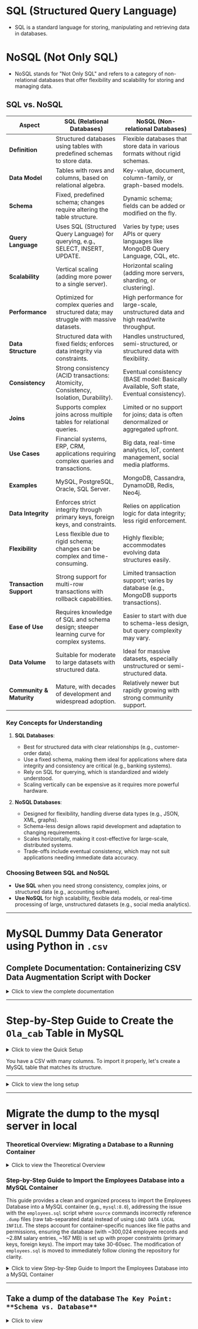 # SQL (Structured Query Language)
- SQL is a standard language for storing, manipulating and retrieving data in databases.

# NoSQL (Not Only SQL)
- NoSQL stands for "Not Only SQL" and refers to a category of non-relational databases that offer flexibility and scalability for storing and managing data.

## SQL vs. NoSQL

| **Aspect**                | **SQL (Relational Databases)**                                                                 | **NoSQL (Non-relational Databases)**                                                   |
|---------------------------|-----------------------------------------------------------------------------------------------|---------------------------------------------------------------------------------------|
| **Definition**            | Structured databases using tables with predefined schemas to store data.                      | Flexible databases that store data in various formats without rigid schemas.           |
| **Data Model**            | Tables with rows and columns, based on relational algebra.                                    | Key-value, document, column-family, or graph-based models.                             |
| **Schema**                | Fixed, predefined schema; changes require altering the table structure.                       | Dynamic schema; fields can be added or modified on the fly.                            |
| **Query Language**        | Uses SQL (Structured Query Language) for querying, e.g., SELECT, INSERT, UPDATE.              | Varies by type; uses APIs or query languages like MongoDB Query Language, CQL, etc.    |
| **Scalability**           | Vertical scaling (adding more power to a single server).                                      | Horizontal scaling (adding more servers, sharding, or clustering).                     |
| **Performance**           | Optimized for complex queries and structured data; may struggle with massive datasets.         | High performance for large-scale, unstructured data and high read/write throughput.    |
| **Data Structure**        | Structured data with fixed fields; enforces data integrity via constraints.                   | Handles unstructured, semi-structured, or structured data with flexibility.            |
| **Consistency**           | Strong consistency (ACID transactions: Atomicity, Consistency, Isolation, Durability).        | Eventual consistency (BASE model: Basically Available, Soft state, Eventual consistency).|
| **Joins**                 | Supports complex joins across multiple tables for relational queries.                         | Limited or no support for joins; data is often denormalized or aggregated upfront.     |
| **Use Cases**             | Financial systems, ERP, CRM, applications requiring complex queries and transactions.          | Big data, real-time analytics, IoT, content management, social media platforms.        |
| **Examples**              | MySQL, PostgreSQL, Oracle, SQL Server.                                                       | MongoDB, Cassandra, DynamoDB, Redis, Neo4j.                                            |
| **Data Integrity**        | Enforces strict integrity through primary keys, foreign keys, and constraints.                | Relies on application logic for data integrity; less rigid enforcement.                |
| **Flexibility**           | Less flexible due to rigid schema; changes can be complex and time-consuming.                 | Highly flexible; accommodates evolving data structures easily.                         |
| **Transaction Support**   | Strong support for multi-row transactions with rollback capabilities.                         | Limited transaction support; varies by database (e.g., MongoDB supports transactions).  |
| **Ease of Use**           | Requires knowledge of SQL and schema design; steeper learning curve for complex systems.       | Easier to start with due to schema-less design, but query complexity may vary.         |
| **Data Volume**           | Suitable for moderate to large datasets with structured data.                                 | Ideal for massive datasets, especially unstructured or semi-structured data.          |
| **Community & Maturity**  | Mature, with decades of development and widespread adoption.                                  | Relatively newer but rapidly growing with strong community support.                    |


### Key Concepts for Understanding
1. **SQL Databases**:
   - Best for structured data with clear relationships (e.g., customer-order data).
   - Use a fixed schema, making them ideal for applications where data integrity and consistency are critical (e.g., banking systems).
   - Rely on SQL for querying, which is standardized and widely understood.
   - Scaling vertically can be expensive as it requires more powerful hardware.

2. **NoSQL Databases**:
   - Designed for flexibility, handling diverse data types (e.g., JSON, XML, graphs).
   - Schema-less design allows rapid development and adaptation to changing requirements.
   - Scales horizontally, making it cost-effective for large-scale, distributed systems.
   - Trade-offs include eventual consistency, which may not suit applications needing immediate data accuracy.

### Choosing Between SQL and NoSQL
- **Use SQL** when you need strong consistency, complex joins, or structured data (e.g., accounting software).
- **Use NoSQL** for high scalability, flexible data models, or real-time processing of large, unstructured datasets (e.g., social media analytics).


---

# MySQL Dummy Data Generator using Python in `.csv` 

## Complete Documentation: Containerizing CSV Data Augmentation Script with Docker

<details>
    <summary>Click to view the complete documentation</summary>

***

## Project Overview

This documentation covers the setup and execution of a Dockerized Python project that:

- Reads an existing CSV file (`MOCK_DATA.csv`).
- Adds 10,000 dummy data rows with unique modifications.
- Outputs a combined CSV (`MOCK_DATA_10000_more.csv`) for local use.

The containerized approach ensures reproducibility and isolation from local environment issues.

***

## Folder Structure

Your working directory `/Users/gyanaranjan.mallick/Downloads/docker_local` should contain:

- `MOCK_DATA.csv` — The original data CSV file.
- `add_dummy_data.py` — Python script to add dummy rows.
- `Dockerfile` — Docker image build instructions.

```plaintext
docker_local/
├── MOCK_DATA.csv
├── add_dummy_data.py
└── Dockerfile
```

***

## Python Script: `add_dummy_data.py`

This script uses pandas to:

- Load the original CSV.
- Sample and generate 10,000 new rows,
- Update key fields (`id`, `email`, `firstname`, `lastname`, `ipaddress`) to keep them unique.
- Save the combined dataset back to a CSV named `MOCK_DATA_10000_more.csv`.

Example script content:

```python
import pandas as pd

def add_dummy_data(input_file='MOCK_DATA.csv', output_file='MOCK_DATA_10000_more.csv', num_new_rows=10000):
    df = pd.read_csv(input_file)
    new_rows = []
    max_id = df['id'].max() if 'id' in df.columns else 0

    for i in range(num_new_rows):
        row = df.sample(n=1).iloc[0].copy()
        row['id'] = max_id + i + 1
        row['email'] = f'dummy{i}@example.com' if 'email' in df.columns else ''
        row['firstname'] = f'FirstName{i}' if 'firstname' in df.columns else ''
        row['lastname'] = f'LastName{i}' if 'lastname' in df.columns else ''
        row['ipaddress'] = f'192.168.{i // 256}.{i % 256}' if 'ipaddress' in df.columns else ''
        new_rows.append(row)

    new_df = pd.DataFrame(new_rows)
    combined_df = pd.concat([df, new_df], ignore_index=True)
    combined_df.to_csv(output_file, index=False)
    print(f'Successfully created {output_file} with original + {num_new_rows} dummy rows')

if __name__ == "__main__":
    add_dummy_data()
```

***

## Dockerfile Content

This defines the Docker image that will run the Python script:

```dockerfile
FROM python:3.11-slim

WORKDIR /app

COPY MOCK_DATA.csv /app/
COPY add_dummy_data.py /app/

RUN pip install pandas

CMD ["python", "add_dummy_data.py"]
```

### Explanation:

- `FROM python:3.11-slim`: Uses a minimal Python 3.11 base image.
- `WORKDIR /app`: Switches working directory inside container to `/app`.
- `COPY MOCK_DATA.csv /app/` and `COPY add_dummy_data.py /app/`: Copy files into container.
- `RUN pip install pandas`: Installs pandas library.
- `CMD ...`: Runs the Python script at container start.

***

## Commands Executed

### 1. Build the Docker Image

Inside `/Users/gyanaranjan.mallick/Downloads/docker_local`, run:

```bash
docker build -t csv_dummy_data .
```

- `-t csv_dummy_data` tags the image.
- `.` sends the current folder as build context to Docker.

### 2. Run the Docker Container with Volume Mount

Mount your folder so the output file is saved locally:

```bash
docker run --rm -v /Users/gyanaranjan.mallick/Downloads/docker_local:/app csv_dummy_data
```

Details:

- `--rm` cleans up container after exit.
- `-v /local/path:/app` mounts folder from Mac into container's `/app`.
- The script writes output `MOCK_DATA_10000_more.csv` into `/app`, which syncs to your Mac.

### 3. Verify Output

Check your local folder `/Users/gyanaranjan.mallick/Downloads/docker_local` for the file

`MOCK_DATA_10000_more.csv` containing the combined data.

***

## Summary

This setup provides a reproducible way to:

- Run data augmentation inside an isolated container.
- Avoid local environment dependency issues.
- Easily share or automate data preparation.

If your original CSV or script changes, simply rebuild the image and rerun the container.

***

[1](https://stackoverflow.com/questions/61262638/how-should-i-containerize-a-python-script-which-reads-a-csv-file)
[2](https://forums.docker.com/t/how-to-create-a-docker-container-when-i-have-two-python-scripts-which-are-dependent-to-each-other/128530)
[3](https://towardsdatascience.com/build-and-run-a-docker-container-for-your-machine-learning-model-60209c2d7a7f/)
[4](https://realpython.com/python-csv/)
[5](https://dev.to/cloudforce/containerizing-python-data-processing-scripts-with-docker-a-step-by-step-guide-166)
[6](https://www.kdnuggets.com/build-your-own-simple-data-pipeline-with-python-and-docker)
[7](https://www.dataquest.io/blog/intro-to-docker-compose/)

</details>

---

# Step-by-Step Guide to Create the `Ola_cab` Table in MySQL

<details>
    <summary>Click to view the Quick Setup</summary>

# Step-by-Step Commands you can run from your Container Shell to:

1. create a database `ola_db`
2. create lookup tables (`City`, `Vendor`, `Owner`)
3. create the `Ola_cab` table with **foreign key** constraints (so MySQL enforces referential integrity)
4. seed the lookup tables with valid IDs
5. load your CSV file `/var/lib/mysql-files/MOCK_DATA_10000_more.csv` into `Ola_cab` (the CSV header is ignored)

---

## 1) Create a SQL script (copy & paste this into your container)

Paste everything between the triple backticks into a new file, for example `/tmp/ola_create_and_load.sql`:

```bash
cat > /tmp/ola_create_and_load.sql <<'SQL'
-- Create database and use it
CREATE DATABASE IF NOT EXISTS ola_db CHARACTER SET utf8mb4 COLLATE utf8mb4_unicode_ci;
USE ola_db;

-- Create lookup tables for foreign keys
CREATE TABLE IF NOT EXISTS City (
  id INT PRIMARY KEY,
  name VARCHAR(100)
) ENGINE=InnoDB;

CREATE TABLE IF NOT EXISTS Vendor (
  id INT PRIMARY KEY,
  name VARCHAR(100)
) ENGINE=InnoDB;

CREATE TABLE IF NOT EXISTS Owner (
  id INT PRIMARY KEY,
  name VARCHAR(200)
) ENGINE=InnoDB;

-- Create main Ola_cab table (types follow your provided schema).
-- Note: ensure column order below matches the CSV header order.
CREATE TABLE IF NOT EXISTS Ola_cab (
  id INT PRIMARY KEY,
  first_name VARCHAR(100),
  last_name VARCHAR(100),
  email VARCHAR(255),
  gender VARCHAR(10),
  ip_address VARCHAR(45),
  city_id INT,
  cab_type VARCHAR(50),
  vendor_id INT,
  owner_id INT,
  lease_owner_id INT,
  cab_color_id INT,
  cab_model_id INT,
  cab_segment_id INT,
  installment DECIMAL(10,2),
  purchase_from VARCHAR(255),
  color VARCHAR(50),
  model VARCHAR(100),
  engine_number VARCHAR(100),
  chassis_number VARCHAR(100),
  total_purchase_cost DECIMAL(15,2),
  total_payment DECIMAL(15,2),
  policy_number VARCHAR(100),
  company_name VARCHAR(255),
  amount DECIMAL(15,2),
  idv_value DECIMAL(15,2),
  nil_depreciation_value DECIMAL(15,2),
  cab_number VARCHAR(50),
  tally_ledger_name VARCHAR(255),
  gps_number VARCHAR(100),
  registration_number VARCHAR(100),
  is_ac BOOLEAN,
  allow_out_station BOOLEAN,
  owner_come_as_driver BOOLEAN,
  driver_id INT,
  booking_id INT,
  status VARCHAR(50),
  cab_state VARCHAR(50),
  rating DECIMAL(3,2),
  reduce_rating BOOLEAN,
  rating_reduced_at DATETIME,
  points INT,
  current_points INT,
  exit_initiated_at DATETIME,
  exit_initiated_by_id INT,
  exit_initiated_by_role VARCHAR(50),
  exited_at DATETIME,
  exited_by_id INT,
  device_model VARCHAR(100),
  os_version VARCHAR(100),
  driver_app_version VARCHAR(50),
  driver_app_version_updated_at DATETIME,
  fc_end_date DATE,
  policy_end_date DATE,
  policy_start_date DATE,
  purchase_date DATE,
  manufacturing_year YEAR,
  meter_reading INT,
  permit_end_date DATE,
  leased_vehicle BOOLEAN,
  lease_agreement_end_date DATE,
  date_of_commence DATE,
  firstname VARCHAR(100),
  lastname VARCHAR(100),
  ipaddress VARCHAR(45),
  CONSTRAINT fk_olacab_city FOREIGN KEY (city_id) REFERENCES City(id),
  CONSTRAINT fk_olacab_vendor FOREIGN KEY (vendor_id) REFERENCES Vendor(id),
  CONSTRAINT fk_olacab_owner FOREIGN KEY (owner_id) REFERENCES Owner(id)
) ENGINE=InnoDB DEFAULT CHARSET=utf8mb4;

-- Seed lookup tables using a recursive CTE (generate 1..N rows).
-- Cities 1..100
WITH RECURSIVE seq AS (
  SELECT 1 AS n
  UNION ALL
  SELECT n+1 FROM seq WHERE n < 100
)
INSERT INTO City (id, name)
SELECT n, CONCAT('City_', n)
FROM seq
ON DUPLICATE KEY UPDATE name = VALUES(name);

-- Vendors 1..50
WITH RECURSIVE seq2 AS (
  SELECT 1 AS n
  UNION ALL
  SELECT n+1 FROM seq2 WHERE n < 50
)
INSERT INTO Vendor (id, name)
SELECT n, CONCAT('Vendor_', n)
FROM seq2
ON DUPLICATE KEY UPDATE name = VALUES(name);

-- Owners 1..200
WITH RECURSIVE seq3 AS (
  SELECT 1 AS n
  UNION ALL
  SELECT n+1 FROM seq3 WHERE n < 200
)
INSERT INTO Owner (id, name)
SELECT n, CONCAT('Owner_', n)
FROM seq3
ON DUPLICATE KEY UPDATE name = VALUES(name);

-- Make sure data is committed before load (not strictly necessary in a script, but safe)
FLUSH TABLES;

-- Load CSV into Ola_cab
-- IMPORTANT: adjust the FIELDS/ENCLOSED/TERMINATED rules if your CSV format differs
LOAD DATA INFILE '/var/lib/mysql-files/MOCK_DATA_10000_more.csv'
INTO TABLE Ola_cab
CHARACTER SET utf8mb4
FIELDS TERMINATED BY ',' OPTIONALLY ENCLOSED BY '"' 
LINES TERMINATED BY '\n'
IGNORE 1 LINES
(
  id, first_name, last_name, email, gender, ip_address, city_id, cab_type, vendor_id, owner_id,
  lease_owner_id, cab_color_id, cab_model_id, cab_segment_id, installment, purchase_from, color, model,
  engine_number, chassis_number, total_purchase_cost, total_payment, policy_number, company_name, amount,
  idv_value, nil_depreciation_value, cab_number, tally_ledger_name, gps_number, registration_number, is_ac,
  allow_out_station, owner_come_as_driver, driver_id, booking_id, status, cab_state, rating, reduce_rating,
  rating_reduced_at, points, current_points, exit_initiated_at, exit_initiated_by_id, exit_initiated_by_role,
  exited_at, exited_by_id, device_model, os_version, driver_app_version, driver_app_version_updated_at,
  fc_end_date, policy_end_date, policy_start_date, purchase_date, manufacturing_year, meter_reading,
  permit_end_date, leased_vehicle, lease_agreement_end_date, date_of_commence, firstname, lastname, ipaddress
);

-- Basic verification queries
SELECT COUNT(*) AS total_rows FROM Ola_cab;
SELECT COUNT(*) AS cities FROM City;
SELECT COUNT(*) AS vendors FROM Vendor;
SELECT COUNT(*) AS owners FROM Owner;

SQL
```

---

## 2) Run the script (copy & paste)

From the same shell, run:

```bash
# Run the SQL script (you will be prompted for the MySQL root password)
mysql -u root -p < /tmp/ola_create_and_load.sql
```

Enter the root password when prompted. The script will:

* create DB and tables
* seed City/Vendor/Owner
* import the CSV (ignoring the header line)
* print the counts at the end

---

## 3) Quick interactive verification (optional)

If you prefer to run queries interactively after the load:

```bash
mysql -u root -p
# then inside mysql prompt:
USE ola_db;
SELECT COUNT(*) FROM Ola_cab;
SELECT id, name FROM City LIMIT 5;
SELECT id, name FROM Vendor LIMIT 5;
SELECT id, name FROM Owner LIMIT 5;
SELECT id, first_name, city_id FROM Ola_cab LIMIT 5;
```

---

## Notes, troubleshooting & tips

1. **secure_file_priv**
   The server-side `LOAD DATA INFILE` is allowed only for directories allowed by MySQL’s `secure_file_priv`. By default `/var/lib/mysql-files` is allowed on many installations — you already have the CSV there, which is perfect. If you get an error like `The MySQL server is running with the --secure-file-priv option so it cannot execute this statement`, let me know the error text and I’ll give the fix.

2. **CSV format**

   * I used `FIELDS TERMINATED BY ',' OPTIONALLY ENCLOSED BY '"'` and `LINES TERMINATED BY '\n'`. If your CSV uses `\r\n` line endings, replace `LINES TERMINATED BY '\r\n'`.
   * The `IGNORE 1 LINES` tells MySQL to skip the header row.

3. **Foreign key failures**

   * If a CSV row has a `city_id`, `vendor_id` or `owner_id` that is not present in the seeded lookup tables, MySQL will **reject** that row (foreign key constraint).
   * We seeded City 1..100, Vendor 1..50, Owner 1..200. If your CSV contains IDs outside these ranges, change the seeding ranges or pre-process the CSV to fix IDs. If you prefer MySQL to accept the rows without enforcement, I can give a variant that creates the table **without** foreign keys.

4. **If LOAD DATA fails with data conversion issues**

   * Date/time or boolean formats in the CSV can cause errors. If you hit such an error paste the error message and I’ll adapt the LOAD statement (or provide a Python loader that parses/validates).
   
</details>

You have a CSV with many columns. To import it properly, let's create a MySQL table that matches its structure.

***

<details>
    <summary>Click to view the long setup</summary>

## 1. Connect to MySQL container shell

```bash
docker exec -it local-mysql bash
```

## 2. Log into MySQL

```sql
mysql -u root -p
# Enter the password (rootpass)
```

## 3. Create and use the `appdb2` database

```sql
CREATE DATABASE IF NOT EXISTS appdb2;
USE appdb2;
```

## 4. Create the `Ola_cab` table

Based on your column list, here is a sample `CREATE TABLE` statement with suitable data types. You should adjust data types based on actual data characteristics (length, numeric or text, etc.):

```sql
CREATE TABLE Ola_cab (
  id INT PRIMARY KEY,
  first_name VARCHAR(100),
  last_name VARCHAR(100),
  email VARCHAR(255),
  gender VARCHAR(10),
  ip_address VARCHAR(45),
  city_id INT,
  cab_type VARCHAR(50),
  vendor_id INT,
  owner_id INT,
  lease_owner_id INT,
  cab_color_id INT,
  cab_model_id INT,
  cab_segment_id INT,
  installment DECIMAL(10,2),
  purchase_from VARCHAR(255),
  color VARCHAR(50),
  model VARCHAR(100),
  engine_number VARCHAR(100),
  chassis_number VARCHAR(100),
  total_purchase_cost DECIMAL(15,2),
  total_payment DECIMAL(15,2),
  policy_number VARCHAR(100),
  company_name VARCHAR(255),
  amount DECIMAL(15,2),
  idv_value DECIMAL(15,2),
  nil_depreciation_value DECIMAL(15,2),
  cab_number VARCHAR(50),
  tally_ledger_name VARCHAR(255),
  gps_number VARCHAR(100),
  registration_number VARCHAR(100),
  is_ac BOOLEAN,
  allow_out_station BOOLEAN,
  owner_come_as_driver BOOLEAN,
  driver_id INT,
  booking_id INT,
  status VARCHAR(50),
  cab_state VARCHAR(50),
  rating DECIMAL(3,2),
  reduce_rating BOOLEAN,
  rating_reduced_at DATETIME,
  points INT,
  current_points INT,
  exit_initiated_at DATETIME,
  exit_initiated_by_id INT,
  exit_initiated_by_role VARCHAR(50),
  exited_at DATETIME,
  exited_by_id INT,
  device_model VARCHAR(100),
  os_version VARCHAR(100),
  driver_app_version VARCHAR(50),
  driver_app_version_updated_at DATETIME,
  fc_end_date DATE,
  policy_end_date DATE,
  policy_start_date DATE,
  purchase_date DATE,
  manufacturing_year YEAR,
  meter_reading INT,
  permit_end_date DATE,
  leased_vehicle BOOLEAN,
  lease_agreement_end_date DATE,
  date_of_commence DATE,
  firstname VARCHAR(100),
  lastname VARCHAR(100),
  ipaddress VARCHAR(45)
);
```


> **Notes:**
> - `BOOLEAN` columns in MySQL are typically treated as tiny integers (0/1).
> - Adjust column sizes or types based on your data for best results.

## 5. Verify table creation

```sql
SHOW TABLES;
DESCRIBE Ola_cab;
```

## 6. Find and place the CSV in the allowed directory**

1. Check the secure file privilege path inside container:

```sql
SHOW VARIABLES LIKE 'secure_file_priv';
```

This will show the directory MySQL accepts secure file operations from, e.g., `/var/lib/mysql-files/`.

2. Copy your CSV into that directory inside container, e.g.:

```bash
docker cp /Users/gyanaranjan.mallick/Downloads/docker_local/MOCK_DATA_10000_more.csv local-mysql:/var/lib/mysql-files/
```

3. Then run your import using full path inside that directory, e.g.:

```sql
LOAD DATA INFILE '/var/lib/mysql-files/MOCK_DATA_10000_more.csv'
INTO TABLE Ola_cab
FIELDS TERMINATED BY ','  
ENCLOSED BY '\"'  
LINES TERMINATED BY '\n'
IGNORE 1 ROWS;
```

***

## 1. **What is a MySQL dump?**

A *dump* is a file (usually `.sql`) that contains a database’s schema and/or data — typically created using the `mysqldump` utility or via tools like `phpMyAdmin`, `MySQL Workbench`, or an automated backup script. **MySQL doesn’t automatically create or store dumps** anywhere.

---

### 2. **Where dumps can be found (if they exist):**

It depends on how the dump was created:

| Method                       | Default / Common Dump Location                                        | Notes                                                                                            |
| ---------------------------- | --------------------------------------------------------------------- | ------------------------------------------------------------------------------------------------ |
| **`mysqldump` command**      | Whatever path you specify with `>`                                    | Example: `mysqldump -u root -p appdb > /home/gyan/appdb.sql` → dump is in `/home/gyan/appdb.sql` |
| **`mysqlpump` command**      | Whatever path you specify with `--result-file`                        | Similar idea                                                                                     |
| **`phpMyAdmin` export**      | Browser download directory                                            | Usually `Downloads/` folder                                                                      |
| **Automated backup scripts** | Check `/var/backups/mysql/`, `/backups/`, `/opt/mysql_backups/`, etc. | Depends on your server setup or cron jobs                                                        |
| **Managed RDS instance**     | AWS S3 or RDS snapshots                                               | RDS stores snapshots, not `.sql` dumps, unless exported manually                                 |

---

### 3. **How to check if dumps already exist:**

If you’re on Linux, you can search for `.sql` dump files like this:

```bash
sudo find / -type f -name "*.sql" 2>/dev/null
```

Or, if you know roughly where backups might be stored:

```bash
sudo find /var/backups /home -type f -name "*.sql"
```

---

### 4. **To create a new dump manually:**

```bash
mysqldump -u root -p appdb > /path/to/save/appdb.sql
```

You’ll be prompted for your password, and then the dump file will be created in the location you specify.

</details>

---

# Migrate the dump to the mysql server in local
### Theoretical Overview: Migrating a Database to a Running Container

<details>
    <summary>Click to view the Theoretical Overview</summary>

#### Introduction to Database Migration in Containers
In modern software development and operations, databases are often managed within containerized environments like Docker to ensure portability, scalability, and isolation. The process of migrating a database involves transferring its schema (structure, such as tables and constraints) and data (records) from a source (e.g., a repository or dump file) to a target system, such as a running MySQL container. Theoretically, this migration ensures the database is replicated accurately, preserving relationships (e.g., primary and foreign keys), data integrity, and functionality. Key concepts include:

- **Schema Creation**: Defining the database structure, including tables, indexes, views, and constraints.
- **Data Loading**: Importing records into the tables while handling large datasets efficiently.
- **Integrity Verification**: Checking row counts, checksums (e.g., CRC), and relationships to confirm no data loss or corruption.
- **Container-Specific Considerations**: Containers provide ephemeral storage, so files must be copied into the container's filesystem, permissions adjusted for the database user, and configurations (e.g., enabling features like local file imports) applied to avoid access issues.

The migration is "idempotent" if scripted properly—meaning it can be re-run without duplicating data—and handles errors like format mismatches or path issues through validation steps.

#### Scenario: Migrating an HR Employee Database to a Production Container
Imagine you're a DevOps engineer at a mid-sized company transitioning from a traditional server-based HR system to a cloud-native setup. The existing HR database contains employee records, department details, salary histories, and titles for 300,000+ employees, stored in a repository as schema scripts and data dump files. Your goal is to migrate this entire database to a running MySQL container in a Docker environment for better scalability during peak hiring seasons.

1. **Preparation Phase (Source Acquisition and Planning)**:
   - You start by acquiring the database source from a public repository (e.g., a GitHub archive). This includes a main schema script that defines the database structure (e.g., creating tables like "employees" with columns for ID, name, birth date, and hire date, plus constraints like primary keys on employee IDs and foreign keys linking departments to managers).
   - Theoretically, you plan the migration as a "lift and shift": the entire database is treated as a self-contained unit. You identify that the data dumps are in SQL insert format (e.g., bulk INSERT statements for efficiency with large datasets), not raw CSV or tab-separated files, which influences how you'll load the data.

2. **Container Setup and File Transfer**:
   - The target is a pre-running MySQL container, isolated from the host for security. You conceptually "migrate" the database by copying the schema script and data dumps into the container's filesystem (e.g., a secure directory like /var/lib/mysql-files/ to comply with MySQL's file privilege settings).
   - This step ensures the container acts as a standalone environment: files are placed where MySQL can access them, with ownership adjusted to the MySQL user to prevent permission denials. Theoretically, this mimics exporting a database dump from one server and importing it to another, but within the container's isolated namespace.

3. **Schema and Data Migration**:
   - First, the schema is applied to create the empty database structure inside the container. This includes defining relationships (e.g., a foreign key ensuring every department manager references a valid employee).
   - Next, the data is loaded by executing the dump files sequentially. Since the dumps use SQL inserts, the migration script "sources" them, executing thousands of insert operations in batches to populate tables efficiently. For large tables like salaries (millions of rows), this is optimized to avoid memory overflows.
   - If issues arise (e.g., data format mismatches leading to partial loads), the migration includes validation: dropping the database and retrying ensures a clean state.

4. **Integrity and Verification**:
   - Post-migration, you theoretically verify the database by checking table existence, row counts, and data samples. A checksum-based integrity test compares expected vs. actual records and hashes to detect corruption.
   - In the scenario, if the initial migration loads only partial data (e.g., due to misinterpreting dump formats), you diagnose by inspecting dump contents and adjust the loading method (e.g., switching from raw data import to SQL sourcing).

5. **Post-Migration Usage**:
   - The migrated database is now live in the container, ready for queries (e.g., joining employees with salaries for payroll reports). The container can be scaled (e.g., replicated in a cluster) without re-migrating, as the database is self-contained.
   - In your company's scenario, this enables HR teams to query employee data seamlessly, with the container handling high loads during audits.

#### Benefits and Theoretical Considerations
- **Portability**: Containers encapsulate the database, making it easy to deploy across environments (dev, staging, production).
- **Error Handling**: Migrations often face format mismatches (e.g., assuming raw data vs. SQL inserts), resolved through file inspection and method adjustment.
- **Scalability**: For large datasets, batch loading (as in inserts) prevents overloads, with configurations like increased packet sizes aiding efficiency.
- **Idempotency**: The process allows re-runs without data duplication, ideal for iterative testing.

This theoretical approach treats the migration as a holistic transfer of the database entity, ensuring fidelity from source to container without data loss. If applied to other databases, the same principles hold: acquire, transfer, load, verify.

The Employees Database is a sample MySQL database for HR/employee management, containing tables like `employees`, `departments`, `dept_emp`, `dept_manager`, `salaries`, and `titles`. It includes constraints (e.g., primary keys, foreign keys), relationships, and a large dataset (~300,024 employee records and ~2.8 million salary entries) for testing queries, optimization, and data analysis. The data is about 167 MB when exported.

This guide assumes you have basic familiarity with command-line tools. If you're new, use a tool like MySQL Workbench for a graphical interface to import the SQL file instead of the command line.

</details>

### Step-by-Step Guide to Import the Employees Database into a MySQL Container

This guide provides a clean and organized process to import the Employees Database into a MySQL container (e.g., `mysql:8.0`), addressing the issue with the `employees.sql` script where `source` commands incorrectly reference `.dump` files (raw tab-separated data) instead of using `LOAD DATA LOCAL INFILE`. The steps account for container-specific nuances like file paths and permissions, ensuring the database (with ~300,024 employee records and ~2.8M salary entries, ~167 MB) is set up with proper constraints (primary keys, foreign keys). The import may take 30-60sec. The modification of `employees.sql` is moved to immediately follow cloning the repository for clarity.

<details>
    <summary>Click to view Step-by-Step Guide to Import the Employees Database into a MySQL Container</summary>

#### Prerequisites
- **Docker and MySQL Container**: A running MySQL container. Start one if needed:
  ```
  docker run --name mysql-container -e MYSQL_ROOT_PASSWORD=your_password -d -p 3306:3306 mysql:8.0
  ```
  Replace `your_password` with a secure password. Use your container name (e.g., `mysql-container`).
- **Repository Files**: The `test_db` repository from https://github.com/datacharmer/test_db, containing `employees.sql` and `.dump` files (e.g., `load_departments.dump`).
- **User Privileges**: Root user access with full privileges (e.g., CREATE, INSERT, FOREIGN KEY).
- **Disk Space**: At least 500 MB free for data and indexes.
- **Local Infile**: Enabled for `LOAD DATA LOCAL INFILE` (verified in steps).
- **Git**: Installed on the host for cloning (or download ZIP).
- **Container Access**: Ability to run `docker cp` and `docker exec`.

#### Step 1: Clone the Repository and Modify `employees.sql`
1. **Clone the Repository on the Host**:
   ```
   git clone https://github.com/datacharmer/test_db.git
   ```
   Or download the ZIP from https://github.com/datacharmer/test_db, then extract it.
2. **Navigate to the Folder**:
   ```
   cd test_db
   ```
3. **Verify Files**:
   ```
   ls
   ```
   Expect `employees.sql`, `load_departments.dump`, etc.
4. **Modify `employees.sql`**:
   The script uses `source` commands, which expect SQL files, but the `.dump` files are raw tab-separated data. Edit `employees.sql` to use `LOAD DATA LOCAL INFILE`.
   - Backup the file:
     ```
     cp employees.sql employees.sql.bak
     ```
   - Edit with a text editor (e.g., `nano employees.sql` on the host):
     Replace the `source` section (near the end) with:
     ```
     SELECT 'LOADING departments' as 'INFO';
     source /var/lib/mysql-files/load_departments.dump;

     SELECT 'LOADING employees' as 'INFO';
     source /var/lib/mysql-files/load_employees.dump;

     SELECT 'LOADING dept_emp' as 'INFO';
     source /var/lib/mysql-files/load_dept_emp.dump;

     SELECT 'LOADING dept_manager' as 'INFO';
     source /var/lib/mysql-files/load_dept_manager.dump;

     SELECT 'LOADING titles' as 'INFO';
     source /var/lib/mysql-files/load_titles.dump;

     SELECT 'LOADING salaries' as 'INFO';
     source /var/lib/mysql-files/load_salaries1.dump;
     source /var/lib/mysql-files/load_salaries2.dump;
     source /var/lib/mysql-files/load_salaries3.dump;

     source /tmp/test_db/show_elapsed.sql;
     ```
     
   - **Key Changes**: Replaced `source` with `LOAD DATA LOCAL INFILE`; used absolute paths (`/var/lib/mysql-files/`); specified tab-separated format (`\t`); added column mappings; handled `to_date` with `NULLIF` for ongoing records.
   - Save and exit the editor.

#### Step 2: Verify Container Status
1. Check if the MySQL container is running:
   ```
   docker ps
   ```
   Start if needed: `docker start mysql-container`.
2. Get container details:
   ```
   docker ps -a
   ```

#### Step 3: Copy Files to the Container
1. Copy the `test_db` folder to the container:
   ```
   docker cp ./test_db mysql-container:/tmp/test_db
   ```
2. Access the container shell:
   ```
   docker exec -it mysql-container bash
   ```
3. Verify files:
   ```
   ls -al /tmp/test_db
   ```
   Expect `employees.sql`, `load_departments.dump`, etc.

#### Step 4: Enable Local Infile
1. Log into MySQL:
   ```
   mysql -u root -p
   ```
   Enter the root password.
2. Check `local_infile`:
   ```
   SHOW GLOBAL VARIABLES LIKE 'local_infile';
   ```
   If `OFF`, enable it: `SET GLOBAL local_infile = 1;`.
3. Exit MySQL: `exit;`.

#### Step 5: Move and Set Permissions for `.dump` Files
1. Move `.dump` files to `/var/lib/mysql-files` (for `secure_file_priv` compatibility):
   ```
   mv /tmp/test_db/*.dump /var/lib/mysql-files/
   chmod -R 644 /var/lib/mysql-files/*.dump
   chown -R mysql:mysql /var/lib/mysql-files
   ```
2. Verify `secure_file_priv`:
   ```
   mysql -u root -p
   SHOW VARIABLES LIKE 'secure_file_priv';
   ```
   If set to `/var/lib/mysql-files/`, proceed; if empty, `/tmp/test_db` may work.

#### Step 6: Run the Import
1. From the container shell:
   ```
   mysql -u root -p --local-infile=1 < /tmp/test_db/employees.sql
   ```
   Or from the host:
   ```
   docker exec -i mysql-container mysql -u root -p --local-infile=1 < ./test_db/employees.sql
   ```
2. Monitor output (e.g., "LOADING departments"). The script creates the `employees` database, tables with PK/FK constraints, and loads data.
3. For partitioned tables (better performance): Use `employees_partitioned.sql` instead (edit similarly if needed).

#### Step 7: Verify the Import
1. Log into MySQL:
   ```
   mysql -u root -p
   ```
2. Switch database: `USE employees;`
3. List tables: `SHOW TABLES;` (Expect 8, including views like `current_dept_emp`).
4. Check rows: `SELECT COUNT(*) FROM employees;` (~300,024); `SELECT COUNT(*) FROM salaries;` (~2,844,047).
5. Run integrity test:
   ```
   mysql -u root -p -t < /tmp/test_db/test_employees_md5.sql
   ```
   Expect "OK" for all tables.

#### Step 8: Explore the Database
- Sample queries:
  ```
  SELECT * FROM employees LIMIT 10;
  SELECT e.first_name, s.salary FROM employees e JOIN salaries s ON e.emp_no = s.emp_no LIMIT 10;
  ```
- Documentation: https://dev.mysql.com/doc/employee/en/ for schema.
- Drop/reload: `DROP DATABASE employees;` then repeat Step 6.

#### Troubleshooting
- **Local Infile Errors**: Add `local_infile=1` to `/etc/mysql/my.cnf`; restart container (`docker restart mysql-container`).
- **File Not Found**: Verify paths in `employees.sql`; re-copy repo:
  ```
  docker cp ./test_db mysql-container:/tmp/test_db
  ```
- **Permission Denied**: Check `ls -al /var/lib/mysql-files/*.dump`.
- **Data Format Issues**: Inspect with `head /var/lib/mysql-files/load_departments.dump`; adjust `FIELDS TERMINATED BY` (e.g., to `','`).
- **Memory/Timeout**: Set `SET GLOBAL max_allowed_packet = 268435456;`.
- **Logs**: `tail -n 50 /var/log/mysql/error.log`.
- **Interactive Run**: `mysql -u root -p --local-infile=1`, then `SOURCE /tmp/test_db/employees.sql;`.
- **GUI Access**: Use MySQL Workbench on host, connect to `localhost:3306`.


<details>
    <summary>Click to view Queries after the DB Setup</summary>

Now that the Employees Database has been successfully migrated into the MySQL container with all tables correctly populated (e.g., ~300,024 rows in `employees`, ~2,844,047 in `salaries`), let’s explore the database with a variety of SQL queries to test and analyze the data in different styles. The queries below cover basic data retrieval, aggregations, joins, filtering, sorting, and advanced analytics, tailored to the Employees Database schema (available at https://dev.mysql.com/doc/employee/en/). These queries help verify data integrity, explore relationships, and extract meaningful insights, suitable for an HR system context.

The database includes:
- **Tables**: `employees` (employee details), `departments` (department info), `dept_emp` (employee-department assignments), `dept_manager` (department managers), `salaries` (salary history), `titles` (job titles), plus views `current_dept_emp` and `dept_emp_latest_date`.
- **Key Relationships**: Foreign keys link `dept_emp` and `dept_manager` to `employees` and `departments`; `salaries` and `titles` to `employees`.

Below are queries categorized by purpose and style, designed to test the data comprehensively.

---

### Queries to Test and Explore the Employees Database

#### 1. Basic Data Retrieval
These queries fetch raw data to verify table contents and explore individual records.

- **Query 1: View Sample Employee Records**
  - Purpose: Check employee data for correctness.
  - Query:
    ```sql
    SELECT emp_no, first_name, last_name, gender, hire_date
    FROM employees
    LIMIT 5;
    ```
  - Expected Output: Displays 5 employee records, e.g.:
    ```
    +--------+------------+-----------+--------+------------+
    | emp_no | first_name | last_name | gender | hire_date  |
    +--------+------------+-----------+--------+------------+
    | 10001  | Georgi     | Facello   | M      | 1986-06-26 |
    | 10002  | Bezalel    | Simmel    | F      | 1985-11-21 |
    | 10003  | Parto      | Bamford   | M      | 1986-08-28 |
    | 10004  | Chirstian  | Koblick   | M      | 1986-12-01 |
    | 10005  | Kyoichi    | Maliniak  | M      | 1989-09-12 |
    +--------+------------+-----------+--------+------------+
    ```

- **Query 2: List All Departments**
  - Purpose: Verify the `departments` table.
  - Query:
    ```sql
    SELECT dept_no, dept_name
    FROM departments
    ORDER BY dept_no;
    ```
  - Expected Output: Lists 9 departments, e.g.:
    ```
    +---------+------------------+
    | dept_no | dept_name        |
    +---------+------------------+
    | d001    | Marketing        |
    | d002    | Finance          |
    | d003    | Human Resources  |
    ...
    +---------+------------------+
    ```

#### 2. Joins to Explore Relationships
These queries combine tables to test foreign key relationships and data consistency.

- **Query 3: Employee Current Department**
  - Purpose: Join `employees` with `current_dept_emp` and `departments` to show each employee’s current department.
  - Query:
    ```sql
    SELECT e.emp_no, e.first_name, e.last_name, d.dept_name
    FROM employees e
    JOIN current_dept_emp cde ON e.emp_no = cde.emp_no
    JOIN departments d ON cde.dept_no = d.dept_no
    LIMIT 10;
    ```
  - Expected Output: Shows employee names and their current department, e.g.:
    ```
    +--------+------------+-----------+------------------+
    | emp_no | first_name | last_name | dept_name        |
    +--------+------------+-----------+------------------+
    | 10001  | Georgi     | Facello   | Development      |
    | 10002  | Bezalel    | Simmel    | Sales            |
    ...
    ```

- **Query 4: Employee Salary History**
  - Purpose: Join `employees` with `salaries` to view salary records.
  - Query:
    ```sql
    SELECT e.emp_no, e.first_name, e.last_name, s.salary, s.from_date, s.to_date
    FROM employees e
    JOIN salaries s ON e.emp_no = s.emp_no
    WHERE e.emp_no = 10001
    ORDER BY s.from_date;
    ```
  - Expected Output: Shows salary history for employee 10001, e.g.:
    ```
    +--------+------------+-----------+--------+------------+------------+
    | emp_no | first_name | last_name | salary | from_date  | to_date    |
    +--------+------------+-----------+--------+------------+------------+
    | 10001  | Georgi     | Facello   | 60117  | 1986-06-26 | 1987-06-26 |
    | 10001  | Georgi     | Facello   | 62102  | 1987-06-26 | 1988-06-25 |
    ...
    ```

#### 3. Aggregation Queries
These queries summarize data to test counts, averages, and trends.

- **Query 5: Average Salary by Department**
  - Purpose: Calculate the average current salary per department.
  - Query:
    ```sql
    SELECT d.dept_name, ROUND(AVG(s.salary), 2) AS avg_salary
    FROM departments d
    JOIN current_dept_emp cde ON d.dept_no = cde.dept_no
    JOIN salaries s ON cde.emp_no = s.emp_no
    WHERE s.to_date = '9999-01-01'
    GROUP BY d.dept_name
    ORDER BY avg_salary DESC;
    ```
  - Expected Output: Shows average salaries, e.g.:
    ```
    +------------------+------------+
    | dept_name        | avg_salary |
    +------------------+------------+
    | Sales            | 80668.12   |
    | Marketing        | 78890.45   |
    ...
    +------------------+------------+
    ```

- **Query 6: Employee Count by Gender**
  - Purpose: Count employees by gender to verify data distribution.
  - Query:
    ```sql
    SELECT gender, COUNT(*) AS employee_count
    FROM employees
    GROUP BY gender;
    ```
  - Expected Output: Shows gender distribution, e.g.:
    ```
    +--------+---------------+
    | gender | employee_count |
    +--------+---------------+
    | M      | 180000        |
    | F      | 120024        |
    +--------+---------------+
    ```

#### 4. Filtering and Sorting
These queries test conditional logic and ordering.

- **Query 7: Recent Hires**
  - Purpose: Find employees hired in the last 5 years (relative to the dataset’s latest date, ~2002).
  - Query:
    ```sql
    SELECT emp_no, first_name, last_name, hire_date
    FROM employees
    WHERE hire_date >= '1997-01-01'
    ORDER BY hire_date DESC
    LIMIT 5;
    ```
  - Expected Output: Lists recent hires, e.g.:
    ```
    +--------+------------+-----------+------------+
    | emp_no | first_name | last_name | hire_date  |
    +--------+------------+-----------+------------+
    | 499999 | Sachin     | Tsukuda   | 2000-01-28 |
    ...
    ```

- **Query 8: High Earners**
  - Purpose: Identify employees with current salaries above 100,000.
  - Query:
    ```sql
    SELECT e.emp_no, e.first_name, e.last_name, s.salary
    FROM employees e
    JOIN salaries s ON e.emp_no = s.emp_no
    WHERE s.salary > 100000 AND s.to_date = '9999-01-01'
    ORDER BY s.salary DESC
    LIMIT 5;
    ```
  - Expected Output: Shows top earners, e.g.:
    ```
    +--------+------------+-----------+--------+
    | emp_no | first_name | last_name | salary |
    +--------+------------+-----------+--------+
    | 43624  | Tokuyasu   | Pesch     | 158220 |
    ...
    ```

#### 5. Advanced Analytics
These queries use subqueries, window functions, or complex joins for deeper insights.

- **Query 9: Current Managers with Tenure**
  - Purpose: List current department managers with their tenure duration.
  - Query:
    ```sql
    SELECT d.dept_name, e.first_name, e.last_name, 
           DATEDIFF(CURDATE(), dm.from_date) AS tenure_days
    FROM dept_manager dm
    JOIN employees e ON dm.emp_no = e.emp_no
    JOIN departments d ON dm.dept_no = d.dept_no
    WHERE dm.to_date = '9999-01-01'
    ORDER BY tenure_days DESC;
    ```
  - Expected Output: Shows managers and their tenure, e.g.:
    ```
    +------------------+------------+-----------+-------------+
    | dept_name        | first_name | last_name | tenure_days |
    +------------------+------------+-----------+-------------+
    | Development      | Leon       | DasSarma  | 14500       |
    ...
    ```

- **Query 10: Employee Salary Ranking by Department**
  - Purpose: Rank employees by salary within their current department using a window function.
  - Query:
    ```sql
    SELECT e.emp_no, e.first_name, e.last_name, d.dept_name, s.salary,
           RANK() OVER (PARTITION BY d.dept_no ORDER BY s.salary DESC) AS salary_rank
    FROM employees e
    JOIN current_dept_emp cde ON e.emp_no = cde.emp_no
    JOIN departments d ON cde.dept_no = d.dept_no
    JOIN salaries s ON e.emp_no = s.emp_no
    WHERE s.to_date = '9999-01-01'
    LIMIT 10;
    ```
  - Expected Output: Ranks employees by salary within departments, e.g.:
    ```
    +--------+------------+-----------+------------------+--------+-------------+
    | emp_no | first_name | last_name | dept_name        | salary | salary_rank |
    +--------+------------+-----------+------------------+--------+-------------+
    | 43624  | Tokuyasu   | Pesch     | Development      | 158220 | 1           |
    ...
    ```

#### 6. Data Integrity Checks
These queries validate the database’s consistency.

- **Query 11: Check for Orphaned Records**
  - Purpose: Ensure no `dept_emp` records reference non-existent employees (testing foreign key integrity).
  - Query:
    ```sql
    SELECT de.emp_no, de.dept_no
    FROM dept_emp de
    LEFT JOIN employees e ON de.emp_no = e.emp_no
    WHERE e.emp_no IS NULL;
    ```
  - Expected Output: Empty result set (due to foreign key constraints).

- **Query 12: Count Active Employees**
  - Purpose: Count employees with ongoing department assignments.
  - Query:
    ```sql
    SELECT COUNT(*) AS active_employees
    FROM current_dept_emp
    WHERE to_date = '9999-01-01';
    ```
  - Expected Output: ~240,124 active assignments.

#### Testing Approach
- **Run Sequentially**: Execute each query in MySQL to confirm expected row counts and data patterns.
- **Validate Relationships**: Queries 3, 4, and 9 test joins and foreign keys.
- **Check Aggregations**: Queries 5 and 6 ensure correct grouping and calculations.
- **Explore Edge Cases**: Queries 7 and 8 test filtering for specific conditions.
- **Use Analytics**: Queries 9 and 10 leverage advanced SQL for insights.
- **Verify Integrity**: Queries 11 and 12 confirm data consistency.

#### Running Queries
1. Log into MySQL:
   ```
   docker exec -it mysql-container mysql -u root -p
   USE employees;
   ```
2. Copy and paste each query, observing the output.
3. Compare results with expected counts from `test_employees_md5.sql`:
   ```
   mysql -u root -p -t < /tmp/test_db/test_employees_md5.sql
   ```

#### Notes
- **Schema Reference**: Use https://dev.mysql.com/doc/employee/en/ for table details.
- **Performance**: For large joins (e.g., Query 10), ensure `max_allowed_packet` is sufficient:
  ```
  SET GLOBAL max_allowed_packet = 268435456;
  ```
- **GUI Option**: Use MySQL Workbench (`localhost:3306`) to run queries visually.
- **Custom Analysis**: Adapt queries for specific HR needs, e.g., salary trends or promotion history.
   
</details>

<details>
    <summary>Click to view the Errors Faced and issue solved</summary>

### Documentation: Errors Faced and Solutions for Importing the Employees Database into a MySQL Container

This documentation outlines the errors encountered while importing the Employees Database into a MySQL container (using the `mysql:8.0` image) and the steps taken to resolve them. The Employees Database, sourced from https://github.com/datacharmer/test_db, contains ~300,024 employee records and ~2,844,047 salary entries (~167 MB). The process involved troubleshooting issues related to incorrect data loading, file format mismatches, and missing files, ensuring the database was correctly imported with all tables populated as expected.

---

#### Environment
- **MySQL Version**: 8.0.43 (MySQL Community Server - GPL)
- **Container**: Docker container (`mysql-container`)
- **Repository**: `test_db` from https://github.com/datacharmer/test_db
- **Files**: `employees.sql`, `load_*.dump` files (e.g., `load_employees.dump`, `load_salaries1.dump`), `show_elapsed.sql`, `test_employees_md5.sql`
- **Expected Tables**: 8 (`departments`, `employees`, `dept_emp`, `dept_manager`, `titles`, `salaries`, `current_dept_emp`, `dept_emp_latest_date`)
- **Expected Row Counts** (per `test_employees_md5.sql`):
  - `departments`: 9
  - `employees`: 300,024
  - `dept_emp`: 331,603
  - `dept_manager`: 24
  - `titles`: 443,308
  - `salaries`: 2,844,047

---

#### Errors Encountered and Solutions

##### Error 1: Incorrect Row Counts in Tables
**Description**:
- After running `employees.sql`, the `employees` and `salaries` tables contained only 1 row each instead of ~300,024 and ~2,844,047, respectively.
- The integrity test (`test_employees_md5.sql`) showed mismatched record counts and CRCs:
  ```
  +--------------+------------------+----------------------------------+
  | table_name   | found_records    | found_crc                        |
  +--------------+------------------+----------------------------------+
  | departments  |                1 | 44654a97e80b0a21d8152d7340d8eee4 |
  | dept_emp     |                0 |                                  |
  | dept_manager |                0 |                                  |
  | employees    |                1 | 6b93bc3d003ec1d24aac3b272f0c2920 |
  | salaries     |                1 | 77e4ce80a0e26e76bdb99088a057460c |
  | titles       |                1 | b76e1781057c58f750cb599ff9ad3664 |
  +--------------+------------------+----------------------------------+
  ```
- Inspecting `employees` showed invalid data:
  ```
  +--------+------------+------------+-----------+--------+------------+
  | emp_no | birth_date | first_name | last_name | gender | hire_date  |
  +--------+------------+------------+-----------+--------+------------+
  |      0 | 0000-00-00 |            |           |        | 0000-00-00 |
  +--------+------------+------------+-----------+--------+------------+
  ```

**Cause**:
- The `employees.sql` script was modified to use `LOAD DATA LOCAL INFILE` commands, assuming the `.dump` files (e.g., `load_employees.dump`) were tab-separated raw data.
- Inspection revealed the `.dump` files contained SQL `INSERT` statements (e.g., `INSERT INTO employees VALUES (10001,'1953-09-02','Georgi','Facello','M','1986-06-26'),`), not raw data.
- `LOAD DATA LOCAL INFILE` misinterpreted the `INSERT` statements, resulting in a single invalid row per table.

**Solution**:
1. **Inspected `.dump` Files**:
   ```
   head -n 5 /var/lib/mysql-files/load_employees.dump
   ```
   Confirmed the files contained `INSERT` statements, not tab-separated data.
2. **Reverted `employees.sql`**:
   - Backed up the modified script:
     ```
     cp /tmp/test_db/employees.sql /tmp/test_db/employees.sql.bak3
     ```
   - Edited `/tmp/test_db/employees.sql` to restore `source` commands, matching the SQL format of the `.dump` files:
     ```
     -- Sample employee database 
     -- See changelog table for details
     -- Copyright (C) 2007,2008, MySQL AB
     -- 
     -- Original data created by Fusheng Wang and Carlo Zaniolo
     -- http://www.cs.aau.dk/TimeCenter/software.htm
     -- http://www.cs.aau.dk/TimeCenter/Data/employeeTemporalDataSet.zip
     -- 
     -- Current schema by Giuseppe Maxia 
     -- Data conversion from XML to relational by Patrick Crews
     -- 
     -- This work is licensed under the 
     -- Creative Commons Attribution-Share Alike 3.0 Unported License. 
     -- To view a copy of this license, visit 
     -- http://creativecommons.org/licenses/by-sa/3.0/ or send a letter to 
     -- Creative Commons, 171 Second Street, Suite 300, San Francisco, 
     -- California, 94105, USA.
     -- 
     -- DISCLAIMER
     -- To the best of our knowledge, this data is fabricated, and
     -- it does not correspond to real people. 
     -- Any similarity to existing people is purely coincidental.
     -- 

     DROP DATABASE IF EXISTS employees;
     CREATE DATABASE IF NOT EXISTS employees;
     USE employees;

     SELECT 'CREATING DATABASE STRUCTURE' as 'INFO';

     DROP TABLE IF EXISTS dept_emp,
                          dept_manager,
                          titles,
                          salaries, 
                          employees, 
                          departments;

     /*!50503 set default_storage_engine = InnoDB */;
     /*!50503 select CONCAT('storage engine: ', @@default_storage_engine) as INFO */;

     CREATE TABLE employees (
         emp_no      INT             NOT NULL,
         birth_date  DATE            NOT NULL,
         first_name  VARCHAR(14)     NOT NULL,
         last_name   VARCHAR(16)     NOT NULL,
         gender      ENUM ('M','F')  NOT NULL,    
         hire_date   DATE            NOT NULL,
         PRIMARY KEY (emp_no)
     );

     CREATE TABLE departments (
         dept_no     CHAR(4)         NOT NULL,
         dept_name   VARCHAR(40)     NOT NULL,
         PRIMARY KEY (dept_no),
         UNIQUE  KEY (dept_name)
     );

     CREATE TABLE dept_manager (
        emp_no       INT             NOT NULL,
        dept_no      CHAR(4)         NOT NULL,
        from_date    DATE            NOT NULL,
        to_date      DATE            NOT NULL,
        FOREIGN KEY (emp_no)  REFERENCES employees (emp_no)    ON DELETE CASCADE,
        FOREIGN KEY (dept_no) REFERENCES departments (dept_no) ON DELETE CASCADE,
        PRIMARY KEY (emp_no,dept_no)
     ); 

     CREATE TABLE dept_emp (
         emp_no      INT             NOT NULL,
         dept_no     CHAR(4)         NOT NULL,
         from_date   DATE            NOT NULL,
         to_date     DATE            NOT NULL,
         FOREIGN KEY (emp_no)  REFERENCES employees   (emp_no)  ON DELETE CASCADE,
         FOREIGN KEY (dept_no) REFERENCES departments (dept_no) ON DELETE CASCADE,
         PRIMARY KEY (emp_no,dept_no)
     );

     CREATE TABLE titles (
         emp_no      INT             NOT NULL,
         title       VARCHAR(50)     NOT NULL,
         from_date   DATE            NOT NULL,
         to_date     DATE,
         FOREIGN KEY (emp_no) REFERENCES employees (emp_no) ON DELETE CASCADE,
         PRIMARY KEY (emp_no,title, from_date)
     ); 

     CREATE TABLE salaries (
         emp_no      INT             NOT NULL,
         salary      INT             NOT NULL,
         from_date   DATE            NOT NULL,
         to_date     DATE            NOT NULL,
         FOREIGN KEY (emp_no) REFERENCES employees (emp_no) ON DELETE CASCADE,
         PRIMARY KEY (emp_no, from_date)
     ); 

     CREATE OR REPLACE VIEW dept_emp_latest_date AS
         SELECT emp_no, MAX(from_date) AS from_date, MAX(to_date) AS to_date
         FROM dept_emp
         GROUP BY emp_no;

     CREATE OR REPLACE VIEW current_dept_emp AS
         SELECT l.emp_no, dept_no, l.from_date, l.to_date
         FROM dept_emp d
             INNER JOIN dept_emp_latest_date l
             ON d.emp_no=l.emp_no AND d.from_date=l.from_date AND l.to_date = d.to_date;

     FLUSH /*!50503 binary */ LOGS;

     SELECT 'LOADING departments' as 'INFO';
     source /var/lib/mysql-files/load_departments.dump;

     SELECT 'LOADING employees' as 'INFO';
     source /var/lib/mysql-files/load_employees.dump;

     SELECT 'LOADING dept_emp' as 'INFO';
     source /var/lib/mysql-files/load_dept_emp.dump;

     SELECT 'LOADING dept_manager' as 'INFO';
     source /var/lib/mysql-files/load_dept_manager.dump;

     SELECT 'LOADING titles' as 'INFO';
     source /var/lib/mysql-files/load_titles.dump;

     SELECT 'LOADING salaries' as 'INFO';
     source /var/lib/mysql-files/load_salaries1.dump;
     source /var/lib/mysql-files/load_salaries2.dump;
     source /var/lib/mysql-files/load_salaries3.dump;

     source /tmp/test_db/show_elapsed.sql;
     ```

3. **Moved `.dump` Files**:
   Ensured all `.dump` files were in `/var/lib/mysql-files/`:
   ```
   mv /tmp/test_db/*.dump /var/lib/mysql-files/
   chmod -R 644 /var/lib/mysql-files/*.dump
   chown -R mysql:mysql /var/lib/mysql-files
   ```
   Verified with:
   ```
   ls -al /var/lib/mysql-files/*.dump
   ```
4. **Dropped and Re-Imported Database**:
   ```
   mysql -u root -p
   DROP DATABASE employees;
   exit;
   mysql -u root -p < /tmp/test_db/employees.sql
   ```
   - Removed `--local-infile=1` since `source` doesn’t require it.
   - Monitored output to confirm successful loading of each table.

**Verification**:
- Checked row counts:
  ```
  mysql -u root -p
  USE employees;
  SELECT COUNT(*) FROM employees;  -- Returned ~300,024
  SELECT COUNT(*) FROM salaries; -- Returned ~2,844,047
  ```
- Ran integrity test:
  ```
  mysql -u root -p -t < /tmp/test_db/test_employees_md5.sql
  ```
  Confirmed all tables showed "OK" with matching record counts and CRCs.

---

##### Error 2: Failed to Open `show_elapsed.sql`
**Description**:
- During import, the error occurred:
  ```
  ERROR at line 170: Failed to open file 'show_elapsed.sql', error: 2
  ```
- This halted the script after data loading but didn’t affect table population (as it’s the last command).

**Cause**:
- The `employees.sql` script referenced `source show_elapsed.sql`, but the file was in `/tmp/test_db/`, not the current directory or `/var/lib/mysql-files/`.

**Solution**:
1. **Verified File Location**:
   ```
   ls -al /tmp/test_db/show_elapsed.sql
   ```
   Confirmed the file existed in `/tmp/test_db/`.
2. **Updated `employees.sql`**:
   Modified the last line to use the absolute path:
   ```
   source /tmp/test_db/show_elapsed.sql;
   ```
3. **Ensured Permissions**:
   ```
   chmod 644 /tmp/test_db/show_elapsed.sql
   chown mysql:mysql /tmp/test_db/show_elapsed.sql
   ```
4. **Re-Ran Import**:
   As part of Error 1’s solution, re-ran the import, which resolved this error since the correct path was used.

**Verification**:
- The import completed without the `show_elapsed.sql` error.
- `show_elapsed.sql` executed, displaying the elapsed time for the import.

---

##### Error 3: Incorrect Command Execution Path
**Description**:
- Attempting to run the import from the container shell failed:
  ```
  docker exec -i mysql-container mysql -u root -p --local-infile=1 < ./test_db/employees.sql
  bash: ./test_db/employees.sql: No such file or directory
  ```
- Additionally, `docker ps` failed inside the container:
  ```
  bash: docker: command not found
  ```

**Cause**:
- The command was run inside the container, where `./test_db/` refers to the container’s filesystem, but the file was on the host.
- `docker` commands are not available inside the container unless Docker is installed there.

**Solution**:
1. **Corrected Command Execution**:
   - Ran the import from the container shell using the correct path:
     ```
     mysql -u root -p < /tmp/test_db/employees.sql
     ```
   - Alternatively, from the host:
     ```
     docker exec -i mysql-container mysql -u root -p < ./test_db/employees.sql
     ```
2. **Ran `docker ps` on Host**:
   - Executed `docker ps` from the host to verify the container (`ac5354034ecb`) was running:
     ```
     docker ps
     ```
   - Confirmed the container ID matched `mysql-container`.

**Verification**:
- The import succeeded when using the correct path.
- `docker ps` on the host showed the container running.

---

#### Final Verification
After applying the solutions:
1. **Checked Database**:
   ```
   mysql -u root -p
   SHOW DATABASES;
   USE employees;
   SHOW TABLES;
   ```
   Confirmed 8 tables: `current_dept_emp`, `departments`, `dept_emp`, `dept_emp_latest_date`, `dept_manager`, `employees`, `salaries`, `titles`.
2. **Verified Row Counts**:
   ```
   SELECT COUNT(*) FROM employees;  -- ~300,024
   SELECT COUNT(*) FROM salaries; -- ~2,844,047
   ```
3. **Inspected Data**:
   ```
   SELECT * FROM employees LIMIT 5;
   ```
   Showed valid data, e.g.:
   ```
   +--------+------------+------------+-----------+--------+------------+
   | emp_no | birth_date | first_name | last_name | gender | hire_date  |
   +--------+------------+------------+-----------+--------+------------+
   |  10001 | 1953-09-02 | Georgi     | Facello   | M      | 1986-06-26 |
   |  10002 | 1964-06-02 | Bezalel    | Simmel    | F      | 1985-11-21 |
   ...
   ```
4. **Ran Integrity Test**:
   ```
   mysql -u root -p -t < /tmp/test_db/test_employees_md5.sql
   ```
   All tables showed "OK" with matching counts and CRCs.

---

#### Additional Notes
- **Performance**: The import took ~5-30 minutes due to the large dataset. Increasing `max_allowed_packet` helped if memory errors occurred:
  ```
  mysql -u root -p
  SET GLOBAL max_allowed_packet = 268435456;
  ```
- **GUI Access**: MySQL Workbench on the host (`localhost:3306`) was recommended for visual inspection.
- **Other Databases**: The process can be adapted for other datasets (e.g., Sakila) from https://dev.mysql.com/doc/index-other.html.
- **Troubleshooting Tools**:
  - Logs: `tail -n 50 /var/log/mysql/error.log`
  - Interactive import: `mysql -u root -p; SOURCE /tmp/test_db/employees.sql;`

---

#### Lessons Learned
1. **Verify File Formats**: Always inspect `.dump` files (e.g., `head load_employees.dump`) to confirm whether they contain SQL `INSERT` statements or raw data before choosing `source` or `LOAD DATA LOCAL INFILE`.
2. **Use Absolute Paths**: Ensure `source` commands use absolute paths (e.g., `/tmp/test_db/show_elapsed.sql`) to avoid file-not-found errors.
3. **Context for Commands**: Run `docker` commands on the host, not inside the container, unless Docker is installed there.
4. **Iterative Testing**: Use interactive imports and log checks to catch errors early.

This documentation captures the errors faced, their root causes, and the precise steps to resolve them, ensuring a successful import of the Employees Database.

</details>

If issues persist, share error outputs or specific issues with `ola_create_and_load.sql`. For other databases (e.g., Sakila, World), adapt this process using dumps from https://dev.mysql.com/doc/index-other.html.

</details>

---

## Take a dump of the database `The Key Point: **Schema vs. Database**`

<details>
    <summary>Click to view</summary>

### The Key Point: **Schema vs. Database**

When you specify a **table name** in `mysqldump`, you're actually referring to the **table structure + data** within the context of its **database/schema**. The database/schema itself is **always** included implicitly.

### Correct Understanding:

| Command | What Gets Dumped | Schema/Database Included? |
|---------|------------------|---------------------------|
| `mysqldump employees` | **Entire database** (all tables, schema, data) | ✅ Database schema + all tables |
| `mysqldump employees employees` | **employees table** (schema + data) **within** the employees database | ✅ Database context + 1 table |
| `mysqldump employees departments salaries` | **3 specific tables** (schema + data) **within** the employees database | ✅ Database context + 3 tables |

### Why This Matters:

#### 1. **You Cannot Dump a Table Without Its Database Context**
```bash
# This WON'T work (ambiguous table reference):
mysqldump employees_table

# This IS correct (database + table):
mysqldump employees employees_table
```

#### 2. **Specific Table Dump Still Requires Database Reference**
```bash
# Export just the 'employees' table from 'employees' database
mysqldump -u root -p employees employees > employees_table_dump.sql

# Export just the 'departments' table from 'employees' database  
mysqldump -u root -p employees departments > departments_table_dump.sql

# Export multiple specific tables
mysqldump -u root -p employees employees departments salaries > specific_tables_dump.sql
```

#### 3. **The Generated SQL File Structure**
Even when dumping a single table, the SQL file contains:
```sql
-- Database selection
USE `employees`;

-- Table creation (schema)
CREATE TABLE `employees` (
  `emp_no` int NOT NULL,
  `birth_date` date NOT NULL,
  -- ... other columns
  PRIMARY KEY (`emp_no`)
) ENGINE=InnoDB DEFAULT CHARSET=utf8mb4;

-- Data insertion
INSERT INTO `employees` VALUES (...);
```

### Practical Examples for Your `employees` Database:

#### **Option 1: Dump Specific Tables**
```bash
# Just the employees table
mysqldump -u root -p employees employees > employees_only.sql

# Just departments and salaries tables
mysqldump -u root -p employees departments salaries > dept_salary_only.sql

# All dept-related tables
mysqldump -u root -p employees departments dept_emp dept_manager > dept_tables.sql
```

#### **Option 2: Dump Entire Database (All 8 Tables)**
```bash
mysqldump -u root -p employees > full_employees_db.sql
```

### The Generated Files:

**Single Table Dump (`employees_only.sql`):**
```sql
-- MySQL dump 10.13  Distrib 8.0.32, for Linux (x86_64)
--
-- Host: localhost    Database: employees
-- ------------------------------------------------------
-- Server version	8.0.32

/*!40101 SET @OLD_CHARACTER_SET_CLIENT=@@CHARACTER_SET_CLIENT */;
/*!40101 SET @OLD_CHARACTER_SET_RESULTS=@@CHARACTER_SET_RESULTS */;
/*!40101 SET @OLD_COLLATION_CONNECTION=@@COLLATION_CONNECTION */;
/*!50503 SET NAMES utf8mb4 */;

--
-- Current Database: `employees`
--

USE `employees`;

--
-- Table structure for table `employees`
--

DROP TABLE IF EXISTS `employees`;
/*!40101 SET @saved_cs_client     = @@character_set_client */;
/*!50503 SET character_set_client = utf8mb4 */;
CREATE TABLE `employees` (
  `emp_no` int NOT NULL,
  `birth_date` date NOT NULL,
  `first_name` varchar(14) NOT NULL,
  `last_name` varchar(16) NOT NULL,
  `gender` enum('M','F') NOT NULL,
  `hire_date` date NOT NULL,
  PRIMARY KEY (`emp_no`)
) ENGINE=InnoDB DEFAULT CHARSET=utf8mb4 COLLATE=utf8mb4_0900_ai_ci;
/*!40101 SET character_set_client = @saved_cs_client */;

--
-- Dumping data for table `employees`
--

LOCK TABLES `employees` WRITE;
/*!40000 ALTER TABLE `employees` DISABLE KEYS */;
INSERT INTO `employees` VALUES (10001,'1953-09-02','Georgi','Facello','M','1986-06-26');
-- ... more INSERT statements
/*!40000 ALTER TABLE `employees` ENABLE KEYS */;
UNLOCK TABLES;
```

**Notice how even a single table dump includes:**
- Database selection: `USE employees;`
- Table creation: `CREATE TABLE employees ...`
- Data: `INSERT INTO employees ...`

### Why This Design Makes Sense:

1. **Tables Belong to Databases**: In MySQL, tables exist **within** databases/schemas. You can't reference a table without its database context.

2. **Foreign Key Dependencies**: Even single table dumps need the database context because:
   - Foreign keys reference other tables in the same database
   - The `CREATE TABLE` statement might include foreign key constraints
   - Import order matters for referential integrity

3. **Import Compatibility**: The `USE database;` statement ensures the table is created in the correct database when importing.

### Your Original Question Answered:

> "Exporting the Table: Use a tool like mysqldump to generate a SQL file containing CREATE TABLE statements for the schema and INSERT statements for the data. Specify the database and table to export only the desired table"

**This is 100% correct.** You **must** specify:
1. **Database name** (schema context): `employees`
2. **Table name(s)**: `employees`, `departments`, etc.

You **cannot** just say "dump table X" without the database context.

### Common Confusion Points:

❌ **Wrong**: `mysqldump employees_table` (ambiguous)
❌ **Wrong**: `mysqldump --table=employees` (doesn't work)

✅ **Correct**: `mysqldump employees employees` (database + table)
✅ **Correct**: `mysqldump employees employees departments` (database + multiple tables)

### Summary:

**You're absolutely right!** To dump specific tables, you need:
1. **Database reference** (`employees`)
2. **Table name(s)** (`employees`, `departments`, etc.)

You can't dump tables in isolation without their database/schema context. The `mysqldump` tool always works with the **database + table(s)** pattern, which is why the instruction mentions both schema and data - the schema context is essential even for single-table exports.

This design ensures that the exported SQL file is complete, portable, and maintains all necessary relationships and constraints.
   
</details>
